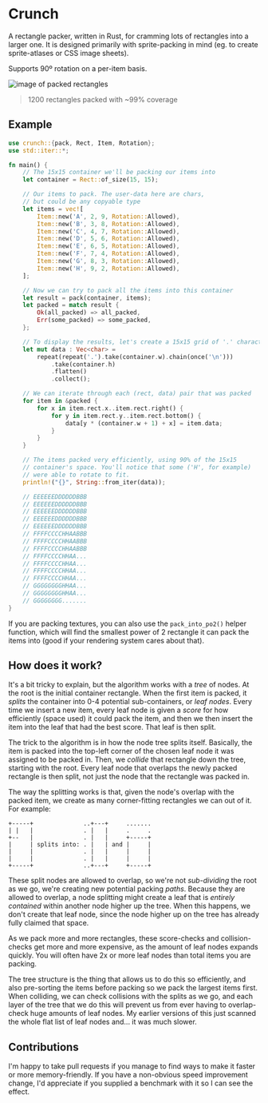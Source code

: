 # Crunch
A rectangle packer, written in Rust, for cramming lots of rectangles into a larger one. It is designed
primarily with sprite-packing in mind (eg. to create sprite-atlases or CSS image sheets).

Supports 90º rotation on a per-item basis.

![image of packed rectangles](https://i.imgur.com/Xa3Oi9c.png)
> 1200 rectangles packed with ~99% coverage

## Example
```rust
use crunch::{pack, Rect, Item, Rotation};
use std::iter::*;

fn main() {
    // The 15x15 container we'll be packing our items into
    let container = Rect::of_size(15, 15);

    // Our items to pack. The user-data here are chars,
    // but could be any copyable type
    let items = vec![
        Item::new('A', 2, 9, Rotation::Allowed),
        Item::new('B', 3, 8, Rotation::Allowed),
        Item::new('C', 4, 7, Rotation::Allowed),
        Item::new('D', 5, 6, Rotation::Allowed),
        Item::new('E', 6, 5, Rotation::Allowed),
        Item::new('F', 7, 4, Rotation::Allowed),
        Item::new('G', 8, 3, Rotation::Allowed),
        Item::new('H', 9, 2, Rotation::Allowed),
    ];

    // Now we can try to pack all the items into this container
    let result = pack(container, items);
    let packed = match result {
        Ok(all_packed) => all_packed,
        Err(some_packed) => some_packed,
    };

    // To display the results, let's create a 15x15 grid of '.' characters
    let mut data : Vec<char> =
        repeat(repeat('.').take(container.w).chain(once('\n')))
            .take(container.h)
            .flatten()
            .collect();

    // We can iterate through each (rect, data) pair that was packed
    for item in &packed {
        for x in item.rect.x..item.rect.right() {
            for y in item.rect.y..item.rect.bottom() {
                data[y * (container.w + 1) + x] = item.data;
            }
        }
    }

    // The items packed very efficiently, using 90% of the 15x15
    // container's space. You'll notice that some ('H', for example)
    // were able to rotate to fit.
    println!("{}", String::from_iter(data));

    // EEEEEEDDDDDDBBB
    // EEEEEEDDDDDDBBB
    // EEEEEEDDDDDDBBB
    // EEEEEEDDDDDDBBB
    // EEEEEEDDDDDDBBB
    // FFFFCCCCHHAABBB
    // FFFFCCCCHHAABBB
    // FFFFCCCCHHAABBB
    // FFFFCCCCHHAA...
    // FFFFCCCCHHAA...
    // FFFFCCCCHHAA...
    // FFFFCCCCHHAA...
    // GGGGGGGGHHAA...
    // GGGGGGGGHHAA...
    // GGGGGGGG.......
}
```

If you are packing textures, you can also use the `pack_into_po2()` helper
function, which will find the smallest power of 2 rectangle it can pack the
items into (good if your rendering system cares about that).

## How does it work?
It's a bit tricky to explain, but the algorithm works with a *tree* of nodes.
At the root is the initial container rectangle. When the first item is packed,
it *splits* the container into 0-4 potential sub-containers, or *leaf nodes*.
Every time we insert a new item, every leaf node is given a *score* for how
efficiently (space used) it could pack the item, and then we then insert the
item into the leaf that had the best score. That leaf is then split.

The trick to the algorithm is in how the node tree splits itself. Basically, the
item is packed into the top-left corner of the chosen leaf node it was assigned
to be packed in. Then, we *collide* that rectangle down the tree, starting with
the root. Every leaf node that overlaps the newly packed rectangle is then split,
not just the node that the rectangle was packed in.

The way the splitting works is that, given the node's overlap with the packed item,
we create as many corner-fitting rectangles we can out of it. For example:

```
+-----+              ..+---+     .......
| |   |              . |   |     .     .
+--   |              . |   |     +-----+
|     | splits into: . |   | and |     |
|     |              . |   |     |     |
|     |              . |   |     |     |
+-----+              ..+---+     +-----+
```

These split nodes are allowed to overlap, so we're not *sub-dividing* the root as
we go, we're creating new potential packing *paths*. Because they are allowed to
overlap, a node splitting might create a leaf that is *entirely contained* within
another node higher up the tree. When this happens, we don't create that leaf node,
since the node higher up on the tree has already fully claimed that space.

As we pack more and more rectangles, these score-checks and collision-checks get
more and more expensive, as the amount of leaf nodes expands quickly. You will often
have 2x or more leaf nodes than total items you are packing.

The tree structure is the thing that allows us to do this so efficiently, and also
pre-sorting the items before packing so we pack the largest items first. When
colliding, we can check collisions with the splits as we go, and each layer of
the tree that we do this will prevent us from ever having to overlap-check huge
amounts of leaf nodes. My earlier versions of this just scanned the whole flat
list of leaf nodes and... it was much slower.

## Contributions
I'm happy to take pull requests if you manage to find ways to make it faster
or more memory-friendly. If you have a non-obvious speed improvement change,
I'd appreciate if you supplied a benchmark with it so I can see the effect.
